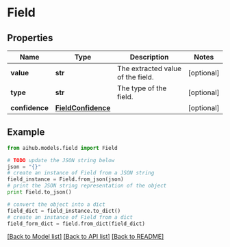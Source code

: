 # Field


## Properties
Name | Type | Description | Notes
------------ | ------------- | ------------- | -------------
**value** | **str** | The extracted value of the field. | [optional] 
**type** | **str** | The type of the field. | [optional] 
**confidence** | [**FieldConfidence**](FieldConfidence.md) |  | [optional] 

## Example

```python
from aihub.models.field import Field

# TODO update the JSON string below
json = "{}"
# create an instance of Field from a JSON string
field_instance = Field.from_json(json)
# print the JSON string representation of the object
print Field.to_json()

# convert the object into a dict
field_dict = field_instance.to_dict()
# create an instance of Field from a dict
field_form_dict = field.from_dict(field_dict)
```
[[Back to Model list]](../README.md#documentation-for-models) [[Back to API list]](../README.md#documentation-for-api-endpoints) [[Back to README]](../README.md)


